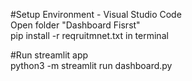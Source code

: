 #Setup Environment - Visual Studio Code\
Open folder "Dashboard Fisrst"\
pip install -r reqruitmnet.txt in terminal

#Run streamlit app\
python3 -m streamlit run dashboard.py
